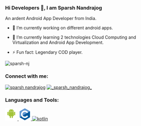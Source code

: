### Hi Developers 👋, I am Sparsh Nandrajog

An ardent Android App Developer from India. 

- 🔭 I’m currently working on different android apps.

- 🌱 I’m currently learning 2 technologies  Cloud Computing and Virtualization and Android App Development.

- ⚡ Fun fact: Legendary COD player.


<p align="left"> <img src="https://komarev.com/ghpvc/?username=sparsh-nj&label=Profile%20views&color=0e75b6&style=flat" alt="sparsh-nj" /> </p>

<h3 align="left">Connect with me:</h3>

<p align="left">
<a href="https://linkedin.com/in/sparsh nandrajog" target="blank"><img align="center" src="https://raw.githubusercontent.com/rahuldkjain/github-profile-readme-generator/master/src/images/icons/Social/linked-in-alt.svg" alt="sparsh nandrajog" height="30" width="40" /></a>
<a href="https://instagram.com/__sparsh_nandrajog__" target="blank"><img align="center" src="https://raw.githubusercontent.com/rahuldkjain/github-profile-readme-generator/master/src/images/icons/Social/instagram.svg" alt="_sparsh_nandrajog_" height="30" width="40" /></a>
</p>

<h3 align="left">Languages and Tools:</h3>

<p align="left"> <a href="https://developer.android.com" target="_blank"> <img src="https://raw.githubusercontent.com/devicons/devicon/master/icons/android/android-original-wordmark.svg" alt="android" width="40" height="40"/> </a> <a href="https://www.cprogramming.com/" target="_blank"> <img src="https://raw.githubusercontent.com/devicons/devicon/master/icons/c/c-original.svg" alt="c" width="40" height="40"/> </a> <a href="https://kotlinlang.org" target="_blank"> <img src="https://www.vectorlogo.zone/logos/kotlinlang/kotlinlang-icon.svg" alt="kotlin" width="30" height="40"/> </a> </p>
